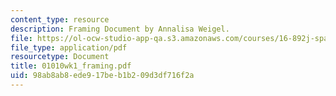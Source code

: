 ```yaml
---
content_type: resource
description: Framing Document by Annalisa Weigel.
file: https://ol-ocw-studio-app-qa.s3.amazonaws.com/courses/16-892j-space-system-architecture-and-design-fall-2004/98ab8ab8ede917beb1b209d3df716f2a_01010wk1_framing.pdf
file_type: application/pdf
resourcetype: Document
title: 01010wk1_framing.pdf
uid: 98ab8ab8-ede9-17be-b1b2-09d3df716f2a
---
```


